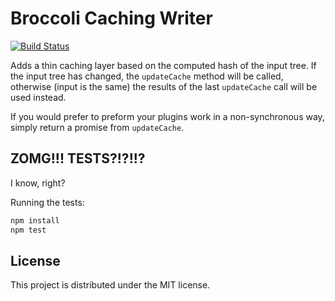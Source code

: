 # Broccoli Caching Writer

[![Build Status](https://travis-ci.org/rjackson/broccoli-caching-writer.svg?branch=master)](https://travis-ci.org/rjackson/broccoli-caching-writer)

Adds a thin caching layer based on the computed hash of the input tree. If the input tree has changed,
the `updateCache` method will be called, otherwise (input is the same) the results of the last `updateCache`
call will be used instead.

If you would prefer to preform your plugins work in a non-synchronous way, simply return a promise from `updateCache`.

## ZOMG!!! TESTS?!?!!?

I know, right?

Running the tests:

```javascript
npm install
npm test
```

## License

This project is distributed under the MIT license.
